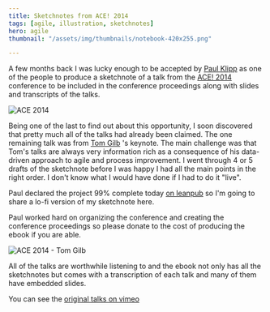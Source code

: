 ```yaml
---
title: Sketchnotes from ACE! 2014
tags: [agile, illustration, sketchnotes]
hero: agile
thumbnail: "/assets/img/thumbnails/notebook-420x255.png"

---
```


A few months back I was lucky enough to be accepted by <a href="https://twitter.com/paulklipp">Paul Klipp</a>
as one of the people to produce a sketchnote of a talk from the <a href="http://aceconf.com">ACE! 2014</a>  
conference to be included in the conference proceedings along with slides and
transcripts of the talks.

![ACE 2014](/assets/img/posts/sketchnotes-from-ace-2014/ace-2014-large.jpg)

Being one of the last to find out about this opportunity, I soon discovered that
pretty much all of the talks had already been claimed. The one remaining talk
was from [Tom Gilb](http://www.gilb.com) 's keynote. The main challenge was
that Tom's talks are always very information rich as a consequence of his
data-driven approach to agile and process improvement. I went through 4 or
5 drafts of the sketchnote before I was happy I had all the main points in
the right order. I don't know what I would have done if I had to do it "live".

Paul declared the project 99% complete today [on leanpub](https://leanpub.com/ACE2014)
so I'm going to share a lo-fi version of my sketchnote here.

Paul worked hard on organizing the conference and creating the conference
proceedings so please donate to the cost of producing the ebook if you are able.

<img src="/assets/img/posts/sketchnotes-from-ace-2014/gilb.png" class="u-max-full-width" alt="ACE 2014 - Tom Gilb" />

All of the talks are worthwhile listening to and the ebook not only has
all the sketchnotes but comes with a transcription of each talk and many
of them have embedded slides.

You can see the [original talks on vimeo](http://vimeo.com/agilece)
